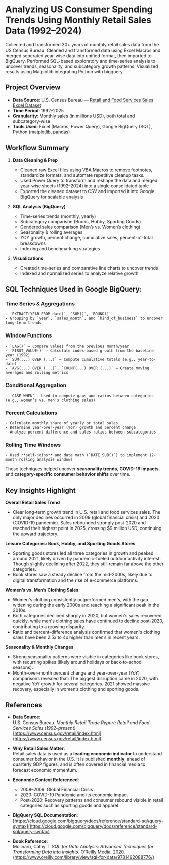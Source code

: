 # Analyzing US Consumer Spending Trends Using Monthly Retail Sales Data (1992–2024)

Collected and transformed 30+ years of monthly retail sales data from the US Census Bureau. Cleaned and transformed data using Excel Macros and merged seperated year-wise data into unified format, then imported to BigQuery. Performed SQL-based exploratory and time-series analysis to uncover trends, seasonality, and subcategory growth patterns. Visualized results using Matplotlib integrating Python with bigquery.

## Project Overview

- **Data Source**: U.S. Census Bureau — [Retail and Food Services Sales Excel Dataset](https://www.census.gov/retail/index.html)
- **Time Period**: 1992–2025
- **Granularity**: Monthly sales (in millions USD), both total and subcategory-wise
- **Tools Used**: Excel (Macros, Power Query), Google BigQuery (SQL), Python (matplotlib, pandas)

## Workflow Summary

1. **Data Cleaning & Prep**
   - Cleaned raw Excel files using VBA Macros to remove footnotes, standardize formats, and automate repetitive cleanup tasks.
   - Used Power Query to transform and reshape the data and merged year-wise sheets (1992–2024) into a single consolidated table
   - Exported the cleaned dataset to CSV and imported it into Google BigQuery for scalable analysis

3. **SQL Analysis (BigQuery)**
   - Time-series trends (monthly, yearly)
   - Subcategory comparison (Books, Hobby, Sporting Goods)
   - Gendered sales comparison (Men’s vs. Women’s clothing)
   - Seasonality & rolling averages
   - YOY growth, percent change, cumulative sales, percent-of-total breakdowns
   - Indexing and benchmarking strategies
     
4. **Visualizations**
   - Created time-series and comparative line charts to uncover trends
   - Indexed and normalized series to analyze relative growth

## SQL Techniques Used in **Google BigQuery**:
### Time Series & Aggregations
    - `EXTRACT(YEAR FROM date)`, `SUM()`, `ROUND()`
    - Grouping by `year`, `sales_month`, and `kind_of_business` to uncover long-term trends

### Window Functions
    - `LAG()` – Compare values from the previous month/year
    - `FIRST_VALUE()` – Calculate index-based growth from the baseline year (1992)
    - `SUM(...) OVER (...)` – Compute cumulative totals (e.g., year-to-date)
    - `AVG(...) OVER (...)`, `COUNT(...) OVER (...)` – Create moving averages and rolling metrics

### Conditional Aggregation
    - `CASE WHEN` – Used to compute gaps and ratios between categories (e.g., women’s vs. men’s clothing sales)

### Percent Calculations
    - Calculate monthly share of yearly or total sales
    - Determine year-over-year (YoY) growth and percent change
    - Analyze percent difference and sales ratios between subcategories

### Rolling Time Windows
    - Used **self-joins** and date math (`DATE_SUB()`) to implement 12-month rolling analysis windows

These techniques helped uncover **seasonality trends**, **COVID-19 impacts**, and **category-specific consumer behavior shifts** over time.



## Key Insights Highlight

**Overall Retail Sales Trend**
   - Clear long-term growth trend in U.S. retail and food services sales. The only major declines occurred in 2009 (global financial crisis) and 2020 (COVID-19 pandemic). Sales rebounded strongly post-2020 and reached their highest point in 2025, crossing $9 million USD, continuing the upward trajectory.

**Leisure Categories: Book, Hobby, and Sporting Goods Stores**
   - Sporting goods stores led all three categories in growth and peaked around 2021, likely driven by pandemic-fueled outdoor activity interest. Though slightly declining after 2022, they still remain far above the other categories.
   - Book stores saw a steady decline from the mid-2000s, likely due to digital transformation and the rise of e-commerce platforms.

**Women’s vs. Men’s Clothing Sales**
   - Women's clothing consistently outperformed men's, with the gap widening during the early 2000s and reaching a significant peak in the 2010s.
   - Both categories declined sharply in 2020, but women's sales recovered quickly, while men's clothing sales have continued to decline post-2020, contributing to a growing disparity.
   - Ratio and percent-difference analysis confirmed that women's clothing sales have been 2.5x to 4x higher than men’s in recent years.

**Seasonality & Monthly Changes**
  - Strong seasonality patterns were visible in categories like book stores, with recurring spikes (likely around holidays or back-to-school seasons).
  - Month-over-month percent change and year-over-year (YoY) comparisons revealed that: The biggest disruption came in 2020, with negative YoY growth for several categories. 2021 showed massive recovery, especially in women’s clothing and sporting goods.




## References

- **Data Source**:  
  U.S. Census Bureau. *Monthly Retail Trade Report: Retail and Food Services Sales (1992–present)*  
  [https://www.census.gov/retail/index.html](https://www.census.gov/retail/index.html)

- **Why Retail Sales Matter**:  
  Retail sales data is used as a **leading economic indicator** to understand consumer behavior in the U.S. It is published **monthly**, ahead of quarterly GDP figures, and is often covered in financial media to forecast economic momentum.

- **Economic Context Referenced**:
  - 2008–2009: Global Financial Crisis
  - 2020: COVID-19 Pandemic and its economic impact
  - Post-2020: Recovery patterns and consumer rebound visible in retail categories such as sporting goods and apparel

- **BigQuery SQL Documentation**:  
  [https://cloud.google.com/bigquery/docs/reference/standard-sql/query-syntax](https://cloud.google.com/bigquery/docs/reference/standard-sql/query-syntax)

- **Book Reference**:  
  Molinaro, Cathy T. *SQL for Data Analysis: Advanced Techniques for Transforming Data into Insights*. O’Reilly Media, 2020.  
  [(https://www.oreilly.com/library/view/sql-for-data/9781492088776/)](https://www.oreilly.com/library/view/sql-for-data/9781492088776/)
